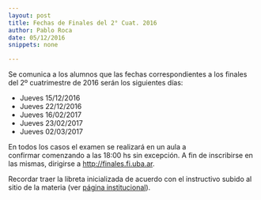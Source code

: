```yaml
---
layout: post
title: Fechas de Finales del 2° Cuat. 2016
author: Pablo Roca
date: 05/12/2016
snippets: none

---
```

<div class="entry-content">
						<p>Se comunica a los alumnos que las fechas correspondientes a los finales del 2º cuatrimestre de 2016&nbsp;serán los&nbsp;siguientes días:</p>
<ul>
<li>Jueves 15/12/2016</li>
<li>Jueves 22/12/2016</li>
<li>Jueves 16/02/2017</li>
<li>Jueves 23/02/2017</li>
<li>Jueves 02/03/2017</li>
</ul>
<p>En todos los casos el examen se realizará en un aula a confirmar&nbsp;comenzando a las 18:00 hs sin excepción. A fin de inscribirse en las mismas, dirigirse a&nbsp;<a href="http://finales.fi.uba.ar/">http://finales.fi.uba.ar</a>.</p>
<p>Recordar traer la libreta inicializada de acuerdo con el instructivo subido al sitio de la materia (ver <a title="Institucional" href="/1985/10/25/Institucional.html">página institucional</a>).</p>
											</div>
